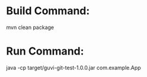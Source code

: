 # Build Command:

mvn clean package

# Run Command:

java -cp target/guvi-git-test-1.0.0.jar com.example.App
